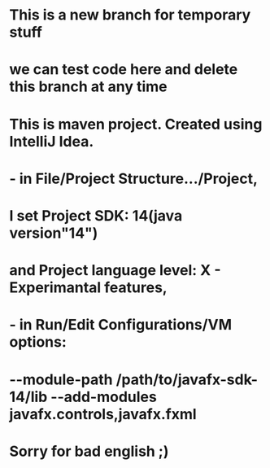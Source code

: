 # This is a new branch for temporary stuff 
# we can test code here and delete this branch at any time
# 
# This is maven project. Created using IntelliJ Idea.
#	- in File/Project Structure.../Project, 
#	  I set Project SDK: 14(java version"14") 
#	  and Project language level: X - Experimantal features,
#  	- in Run/Edit Configurations/VM options: 
#	   --module-path /path/to/javafx-sdk-14/lib --add-modules javafx.controls,javafx.fxml
#	  
#
# Sorry for bad english ;)

